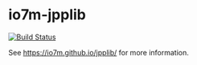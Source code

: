 io7m-jpplib
===

[![Build Status](https://travis-ci.org/io7m/jpplib.svg?branch=master)](https://travis-ci.org/io7m/jpplib)

See https://io7m.github.io/jpplib/ for more information.
